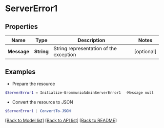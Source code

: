 # ServerError1
## Properties

Name | Type | Description | Notes
------------ | ------------- | ------------- | -------------
**Message** | **String** | String representation of the exception | [optional] 

## Examples

- Prepare the resource
```powershell
$ServerError1 = Initialize-GrommunioAdminServerError1  -Message null
```

- Convert the resource to JSON
```powershell
$ServerError1 | ConvertTo-JSON
```

[[Back to Model list]](../README.md#documentation-for-models) [[Back to API list]](../README.md#documentation-for-api-endpoints) [[Back to README]](../README.md)

